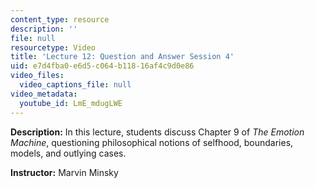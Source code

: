 ```yaml
---
content_type: resource
description: ''
file: null
resourcetype: Video
title: 'Lecture 12: Question and Answer Session 4'
uid: e7d4fba0-e6d5-c064-b118-16af4c9d0e86
video_files:
  video_captions_file: null
video_metadata:
  youtube_id: LmE_mdugLWE
---
```


**Description:** In this lecture, students discuss Chapter 9 of _The Emotion Machine_, questioning philosophical notions of selfhood, boundaries, models, and outlying cases.

**Instructor:** Marvin Minsky